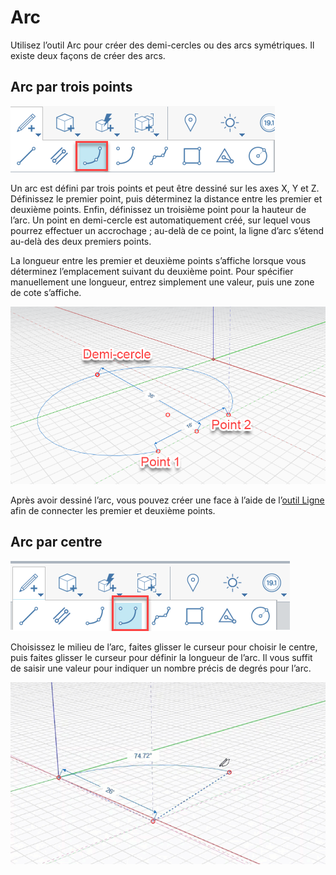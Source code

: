 # Arc

Utilisez l’outil Arc pour créer des demi-cercles ou des arcs symétriques. Il existe deux façons de créer des arcs.

## Arc par trois points

![](../.gitbook/assets/arc_three_pts.png)

Un arc est défini par trois points et peut être dessiné sur les axes X, Y et Z. Définissez le premier point, puis déterminez la distance entre les premier et deuxième points. Enfin, définissez un troisième point pour la hauteur de l’arc. Un point en demi-cercle est automatiquement créé, sur lequel vous pourrez effectuer un accrochage ; au-delà de ce point, la ligne d’arc s’étend au-delà des deux premiers points.

La longueur entre les premier et deuxième points s’affiche lorsque vous déterminez l’emplacement suivant du deuxième point. Pour spécifier manuellement une longueur, entrez simplement une valeur, puis une zone de cote s’affiche.

![](../.gitbook/assets/arc-by-three-pts.png)

Après avoir dessiné l’arc, vous pouvez créer une face à l’aide de l’[outil Ligne](line-tool.md) afin de connecter les premier et deuxième points.

## Arc par centre

![](../.gitbook/assets/arc-by-center%20%281%29.png)

Choisissez le milieu de l’arc, faites glisser le curseur pour choisir le centre, puis faites glisser le curseur pour définir la longueur de l’arc. Il vous suffit de saisir une valeur pour indiquer un nombre précis de degrés pour l’arc.

![](../.gitbook/assets/arc_circle_demo.gif)

